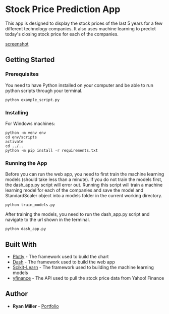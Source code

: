 # Stock Price Prediction App

This app is designed to display the stock prices of the last 5 years for a few
different technology companies. It also uses machine learning to predict today's
closing stock price for each of the companies.


[screenshot](assets/example.PNG)


## Getting Started

### Prerequisites

You need to have Python installed on your computer and be able to run python
scripts through your terminal.

```
python example_script.py
```

### Installing

For Windows machines:
```
python -m venv env
cd env/scripts
activate
cd ../..
python -m pip install -r requirements.txt
```

### Running the App

Before you can run the web app, you need to first train the machine learning
models (should take less than a minute). If you do not train the models first,
the dash_app.py script will error out. Running this script will train a machine
learning model for each of the companies and save the model and StandardScaler
object into a models folder in the current working directory.

```
python train_models.py
```

After training the models, you need to run the dash_app.py script and navigate
to the url shown in the terminal.

```
python dash_app.py
```

## Built With

* [Plotly](https://plot.ly/python/plotly-express/) - The framework used to build the chart
* [Dash](https://plot.ly/dash/) - The framework used to build the web app
* [Scikit-Learn](https://scikit-learn.org/stable/) - The framework used to building the machine learning models
* [yfinance](https://pypi.org/project/yfinance/) - The API used to pull the stock price data from Yahoo! Finance

## Author

* **Ryan Miller** - [Portfolio](https://ryan-kp-miller.github.io/)

<!-- ## License

This project is licensed under the MIT License - see the [LICENSE.md](LICENSE.md) file for details -->
